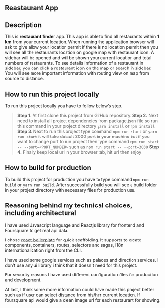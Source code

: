 ## Reastaurant App

## Description
This is **restaurant finde**r app. This app is able to find all restaurants within **1 km** from your current location. When running the application browser will ask to give allow your location permit  if there is no location permit then you will see all the restaurants location on google map with restaurant icon. A sidebar will be opened and will be shown  your current location and total numbers of restaurants. To see details information of a restaurant in sidebar, you can click a restaurant icon on the map or search in sidebar. You will see more important information with routing view on map from source to distance.


## How to run this project locally
To run this project locally you have to follow below’s step.
> **Step 1.**  At first clone this project from GitHub repository.
> **Step 2.** Next need to install all project dependencies from package.json file so run this command in your project directory `yarn install` or `npm install`
>  **Step 3.**  Next to run this project type command `npm run start` or `yarn run start` it will take default 3000 port in your machine but if you want to change port to run project then type command `npm run start -- --port=<PORT_NUMBER>` such as `npm run start -- --port=3030`
>  **Step 4.** Finally keep local url in your browser tab, hit url then enjoy


## How to build for production
To build this project for production you have to type command `npm run build` or `yarn run build`. After successfully build you will see a build folder in your project directory with necessary files for production use.


## Reasoning behind my technical choices, including architectural
I have used Javascript language and Reactjs library for frontend and Foursquare to get real api data.

I chose [react-boilerplate](https://github.com/react-boilerplate/react-boilerplate)  for quick scaffolding. It supports to create components, containers, routes, selectors and sagas, i18n internationalization right from the CLI. 

I have used some google services such as palaces and direction services. I don’t use any ui library i think that it doesn't need for this project. 

For security reasons I have used different  configuration files for production and development.

At last,  I think some more information could have made this project better such as if user can select distance from his/her current location. If foursquare api would give a clean image url for each restaurant for showing. 



